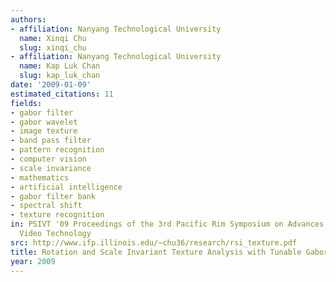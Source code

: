 ```yaml
---
authors:
- affiliation: Nanyang Technological University
  name: Xinqi Chu
  slug: xinqi_chu
- affiliation: Nanyang Technological University
  name: Kap Luk Chan
  slug: kap_luk_chan
date: '2009-01-09'
estimated_citations: 11
fields:
- gabor filter
- gabor wavelet
- image texture
- band pass filter
- pattern recognition
- computer vision
- scale invariance
- mathematics
- artificial intelligence
- gabor filter bank
- spectral shift
- texture recognition
in: PSIVT '09 Proceedings of the 3rd Pacific Rim Symposium on Advances in Image and
  Video Technology
src: http://www.ifp.illinois.edu/~chu36/research/rsi_texture.pdf
title: Rotation and Scale Invariant Texture Analysis with Tunable Gabor Filter Banks
year: 2009
---
```

